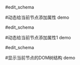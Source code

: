 #edit_schema

#动态给当前节点添加属性 demo


#edit_schema

#动态给当前节点添加属性1 demo


#edit_schema

#显示当前节点的DOM树结构  demo